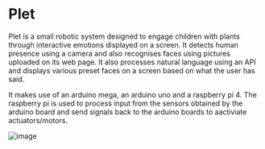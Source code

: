 # Plet

Plet is a small robotic system designed to engage children with plants through interactive emotions displayed on a screen. It detects human presence using a camera and also recognises faces using pictures uploaded on its web page. It also processes natural language using an API and displays various preset faces on a screen based on what the user has said. 

It makes use of an arduino mega, an arduino uno and a raspberry pi 4. The raspberry pi is used to process input from the sensors obtained by the arduino board and send signals back to the arduino boards to aactiviate actuators/motors. 

![image](https://github.com/user-attachments/assets/e584dd40-367f-4300-879e-2f10298f2777)

